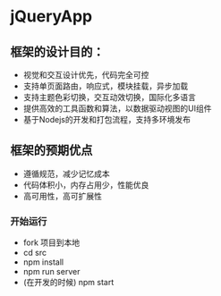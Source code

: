 # jQueryApp

## 框架的设计目的：
* 视觉和交互设计优先，代码完全可控
* 支持单页面路由，响应式，模块挂载，异步加载
* 支持主题色彩切换，交互动效切换，国际化多语言
* 提供高效的工具函数和算法，以数据驱动视图的UI组件
* 基于Nodejs的开发和打包流程，支持多环境发布

## 框架的预期优点
* 遵循规范，减少记忆成本
* 代码体积小，内存占用少，性能优良
* 高可用性，高可扩展性

### 开始运行
* fork 项目到本地
* cd src
* npm install
* npm run server
* (在开发的时候) npm start


